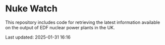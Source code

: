 # Nuke Watch

This repository includes code for retrieving the latest information available on the output of EDF nuclear power plants in the UK.

Last updated: 2025-01-31 16:16